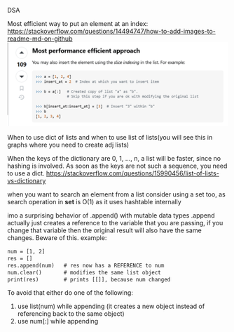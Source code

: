 DSA 

Most efficient way to put an element at an index:
https://stackoverflow.com/questions/14494747/how-to-add-images-to-readme-md-on-github
![alt text](images/image.png)

When to use dict of lists and when to use list of lists(you will see this in graphs where you need to create adj lists)

When the keys of the dictionary are 0, 1, ..., n, a list will be faster, since no hashing is involved. As soon as the keys are not such a sequence, you need to use a dict.
https://stackoverflow.com/questions/15990456/list-of-lists-vs-dictionary

when you want to search an element from a list consider using a set too, as search operation in **set** is O(1) as it uses hashtable internally

imo a surprising behavior of .append() with mutable data types
.append actually just creates a reference to the variable that you are passing, if you change that variable then the original result will also have the same changes. Beware of this.
example:
```
num = [1, 2]
res = []
res.append(num)   # res now has a REFERENCE to num
num.clear()       # modifies the same list object
print(res)        # prints [[]], because num changed 
```
To avoid that either do one of the following:
1. use list(num) while appending (it creates a new object instead of referencing back to the same object)
2. use num[:] while appending